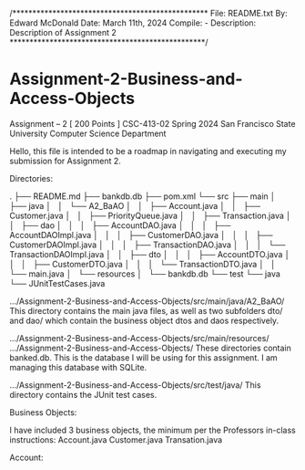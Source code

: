 /*************************************************
 File: README.txt
 By: Edward McDonald
 Date: March 11th, 2024
 Compile: -
 Description: Description of Assignment 2
 *************************************************/

# Assignment-2-Business-and-Access-Objects
Assignment – 2 [ 200 Points ] CSC-413-02 Spring 2024 San Francisco State University Computer Science Department

Hello, this file is intended to be a roadmap in navigating and executing my submission for Assignment 2.


Directories:

.
├── README.md
├── bankdb.db
├── pom.xml
└── src
    ├── main
    │   ├── java
    │   │   └── A2_BaAO
    │   │       ├── Account.java
    │   │       ├── Customer.java
    │   │       ├── PriorityQueue.java
    │   │       ├── Transaction.java
    │   │       ├── dao
    │   │       │   ├── AccountDAO.java
    │   │       │   ├── AccountDAOImpl.java
    │   │       │   ├── CustomerDAO.java
    │   │       │   ├── CustomerDAOImpl.java
    │   │       │   ├── TransactionDAO.java
    │   │       │   └── TransactionDAOImpl.java
    │   │       ├── dto
    │   │       │   ├── AccountDTO.java
    │   │       │   ├── CustomerDTO.java
    │   │       │   └── TransactionDTO.java
    │   │       └── main.java
    │   └── resources
    │       └── bankdb.db
    └── test
        └── java
            └── JUnitTestCases.java

.../Assignment-2-Business-and-Access-Objects/src/main/java/A2_BaAO/
	This directory contains the main java files, as well as two subfolders dto/ and dao/ which contain the business object dtos and daos respectively.

.../Assignment-2-Business-and-Access-Objects/src/main/resources/
.../Assignment-2-Business-and-Access-Objects/
	These directories contain banked.db. This is the database I will be using for this assignment. I am managing this database with SQLite.

.../Assignment-2-Business-and-Access-Objects/src/test/java/
	This directory contains the JUnit test cases.


Business Objects:

I have included 3 business objects, the minimum per the Professors in-class instructions:
	Account.java
	Customer.java
	Transation.java

Account:




















